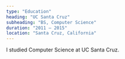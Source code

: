 ```yaml
---
type: "Education"
heading: "UC Santa Cruz"
subheading: "BS, Computer Science"
duration: "2011 – 2015"
location: "Santa Cruz, California"
---
```


I studied Computer Science at UC Santa Cruz.
